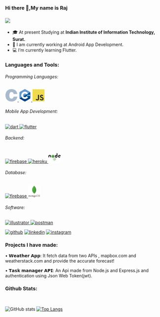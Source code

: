 ### Hi there 👋,My name is Raj                                  
### ![](https://komarev.com/ghpvc/?username=raj472002&color=blue)
 
 


- 🎓 At present Studying at <b>Indian Institute of Information Technology, Surat.</b>
- 📱  I am currently working at Android App Development.
- 💻 I’m currently learning Flutter. 







<h3 align="left">Languages and Tools:</h3>

<h6 align="left">Programming Languages:</h6>
<p align="left"> <a href="https://www.cprogramming.com/" target="_blank"> <img src="https://raw.githubusercontent.com/devicons/devicon/master/icons/c/c-original.svg" alt="c" width="40" height="40"/> </a> <a href="https://www.w3schools.com/cpp/" target="_blank"> <img src="https://raw.githubusercontent.com/devicons/devicon/master/icons/cplusplus/cplusplus-original.svg" alt="cplusplus" width="40" height="40"/> </a> <a href="https://developer.mozilla.org/en-US/docs/Web/JavaScript" target="_blank"> <img src="https://raw.githubusercontent.com/devicons/devicon/master/icons/javascript/javascript-original.svg" alt="javascript" width="40" height="40"/> </a> </p>


<h6 align="left">Mobile App Development:</h6>
<p align="left"> <a href="https://dart.dev" target="_blank"> <img src="https://www.vectorlogo.zone/logos/dartlang/dartlang-icon.svg" alt="dart" width="40" height="40"/> </a> <a href="https://flutter.dev" target="_blank"> <img src="https://www.vectorlogo.zone/logos/flutterio/flutterio-icon.svg" alt="flutter" width="40" height="40"/> </a> </p>

<h6 align="left">Backend:</h6>
<p align="left"> <a href="https://firebase.google.com/" target="_blank"> <img src="https://www.vectorlogo.zone/logos/firebase/firebase-icon.svg" alt="firebase" width="40" height="40"/> </a> <a href="https://heroku.com" target="_blank"> <img src="https://www.vectorlogo.zone/logos/heroku/heroku-icon.svg" alt="heroku" width="40" height="40"/> </a> <a href="https://nodejs.org" target="_blank"> <img src="https://raw.githubusercontent.com/devicons/devicon/master/icons/nodejs/nodejs-original-wordmark.svg" alt="nodejs" width="40" height="40"/> </a> </p>
<h6 align="left">Database:</h6>
<p align="left"> <a href="https://firebase.google.com/" target="_blank"> <img src="https://www.vectorlogo.zone/logos/firebase/firebase-icon.svg" alt="firebase" width="40" height="40"/> </a> <a href="https://www.mongodb.com/" target="_blank"> <img src="https://raw.githubusercontent.com/devicons/devicon/master/icons/mongodb/mongodb-original-wordmark.svg" alt="mongodb" width="40" height="40"/> </a> </p>
<h6 align="left">Software:</h6>
<p align="left"> <a href="https://www.adobe.com/in/products/illustrator.html" target="_blank"> <img src="https://www.vectorlogo.zone/logos/adobe_illustrator/adobe_illustrator-icon.svg" alt="illustrator" width="40" height="40"/> </a> <a href="https://postman.com" target="_blank"> <img src="https://www.vectorlogo.zone/logos/getpostman/getpostman-icon.svg" alt="postman" width="40" height="40"/> </a> </p>

[<img src='https://cdn.jsdelivr.net/npm/simple-icons@3.0.1/icons/github.svg' alt='github' height='40'>](https://github.com/raj472002)  [<img src='https://cdn.jsdelivr.net/npm/simple-icons@3.0.1/icons/linkedin.svg' alt='linkedin' height='40'>](https://www.linkedin.com/in/raj-baindra-119808195/)  [<img src='https://cdn.jsdelivr.net/npm/simple-icons@3.0.1/icons/instagram.svg' alt='instagram' height='40'>](https://www.instagram.com/hey._.itsraj/)  


<h3 align="left">Projects I have made:</h3>
  • 𝗪𝗲𝗮𝘁𝗵𝗲𝗿 𝗔𝗽𝗽: It fetch data from two APIs , mapbox.com and weatherstack.com and provide the accurate forecast!
  
  • 𝗧𝗮𝘀𝗸 𝗺𝗮𝗻𝗮𝗴𝗲𝗿 𝗔𝗣𝗜: An Api made from Node.js and Express.js and authentication using Json Web Token(jwt).
  











<h3 align="left">Github Stats:</h3><br/>


![GitHub stats](https://github-readme-stats.vercel.app/api?username=raj472002&show_icons=true&count_private=true&theme=nord)      [![Top Langs](https://github-readme-stats.vercel.app/api/top-langs/?username=raj472002&theme=nord&layout=compact)](https://github.com/anuraghazra/github-readme-stats)



  


 


